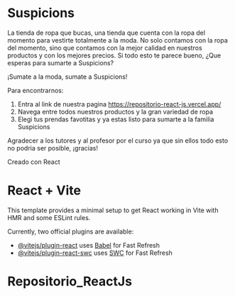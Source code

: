 # Suspicions

La tienda de ropa que bucas, una tienda que cuenta con la ropa del momento para vestirte totalmente a la moda.
No solo contamos con la ropa del momento, sino que contamos con la mejor calidad en nuestros productos y con los mejores precios.
Si todo esto te parece bueno, ¿Que esperas para sumarte a Suspicions?

¡Sumate a la moda, sumate a Suspicions!

Para encontrarnos:

1. Entra al link de nuestra pagina https://repositorio-react-js.vercel.app/
2. Navega entre todos nuestros productos y la gran variedad de ropa
3. Elegi tus prendas favotitas y ya estas listo para sumarte a la familia Suspicions

Agradecer a los tutores y al profesor por el curso ya que sin ellos todo esto no podria ser posible, ¡gracias!

Creado con React

# React + Vite

This template provides a minimal setup to get React working in Vite with HMR and some ESLint rules.

Currently, two official plugins are available:

- [@vitejs/plugin-react](https://github.com/vitejs/vite-plugin-react/blob/main/packages/plugin-react/README.md) uses [Babel](https://babeljs.io/) for Fast Refresh
- [@vitejs/plugin-react-swc](https://github.com/vitejs/vite-plugin-react-swc) uses [SWC](https://swc.rs/) for Fast Refresh

# Repositorio_ReactJs
